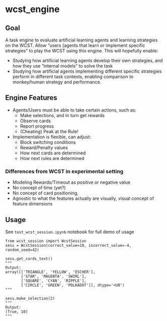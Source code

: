 # wcst_engine

## Goal 
A task engine to evaluate artificial learning agents and learning strategies on the WCST. Allow “users (agents that learn or implement specific strategies” to play the WCST using this engine. This will hopefully enable: 
- Studying how artificial learning agents develop their own strategies, and how they use “internal models” to solve the task 
- Studying how artificial agents implementing different specific strategies perform in different task contexts, enabling comparison to monkey/human strategy and performance. 


## Engine Features

- Agents/Users must be able to take certain actions, such as:
  - Make selections, and in turn get rewards
  - Observe cards
  - Report progress
  - (Cheating) Peak at the Rule!
- Implementation is flexible, can adjust:
  - Block switching conditions
  - Reward/Penalty values
  - How next cards are determined
  - How next rules are determined

### Differences from WCST in experimental setting
  - Modeling Rewards/Timeout as positive or negative value
  - No concept of time (yet?)
  - No concept of card positioning, 
  - Agnostic to what the features actually are visually, visual concept of feature dimensions


## Usage
See `test_wcst_session.ipynb` notebook for full demo of usage

```
from wcst_session import WcstSession
sess = WcstSession(correct_value=10, incorrect_value=-4, random_seed=42)

sess.get_cards_text()
"""
Output:
array([['TRIANGLE', 'YELLOW', 'ESCHER'],
       ['STAR', 'MAGENTA', 'SWIRL'],
       ['SQUARE', 'CYAN', 'RIPPLE'],
       ['CIRCLE', 'GREEN', 'POLKADOT']], dtype='<U8')
"""

sess.make_selection(2)
"""
Output: 
(True, 10)
"""
```
